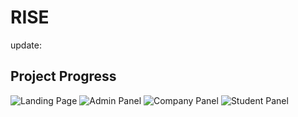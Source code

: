 # RISE
update: 
## Project Progress
![Landing Page](https://img.shields.io/badge/Landing_Page-100%25-brightgreen?style=for-the-badge&logo=vercel)
![Admin Panel](https://img.shields.io/badge/Admin_Panel-100%25-brightgreen?style=for-the-badge&logo=vercel)
![Company Panel](https://img.shields.io/badge/Company_Panel-90%25-yellow?style=for-the-badge&logo=vercel)
![Student Panel](https://img.shields.io/badge/Student_Panel-80%25-orange?style=for-the-badge&logo=vercel)
